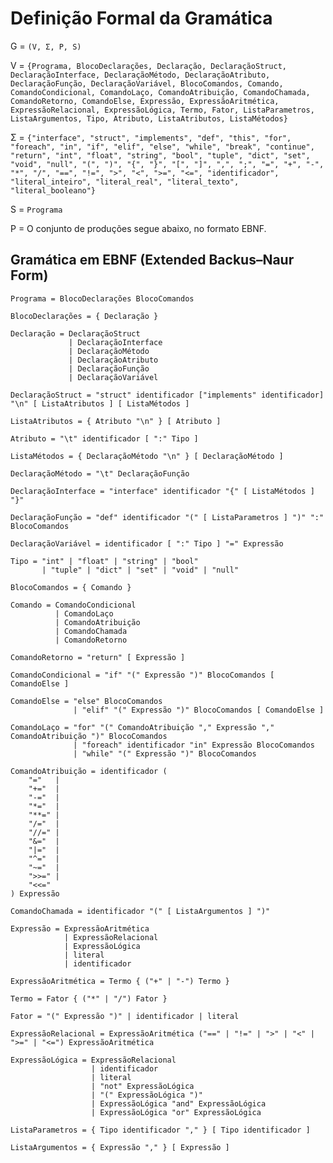 # **Definição Formal da Gramática**
G = `(V, Σ, P, S)`

V = `{Programa, BlocoDeclarações, Declaração, DeclaraçãoStruct, DeclaraçãoInterface,
     DeclaraçãoMétodo, DeclaraçãoAtributo, DeclaraçãoFunção, DeclaraçãoVariável,
     BlocoComandos, Comando, ComandoCondicional, ComandoLaço, ComandoAtribuição,
     ComandoChamada, ComandoRetorno, ComandoElse, Expressão, ExpressãoAritmética,
     ExpressãoRelacional, ExpressãoLógica, Termo, Fator, ListaParametros,
     ListaArgumentos, Tipo, Atributo, ListaAtributos, ListaMétodos}`


Σ = `{"interface", "struct", "implements", "def", "this", "for", "foreach", "in",
     "if", "elif", "else", "while", "break", "continue", "return",
     "int", "float", "string", "bool", "tuple", "dict", "set", "void", "null",
     "(", ")", "{", "}", "[", "]", ",", ";", "=", "+", "-", "*", "/",
     "==", "!=", ">", "<", ">=", "<=", "identificador",
     "literal_inteiro", "literal_real", "literal_texto", "literal_booleano"}`


S = `Programa`

P = O conjunto de produções segue abaixo, no formato EBNF.

## Gramática em EBNF (Extended Backus–Naur Form)
```enbf
Programa = BlocoDeclarações BlocoComandos

BlocoDeclarações = { Declaração }

Declaração = DeclaraçãoStruct
             | DeclaraçãoInterface
             | DeclaraçãoMétodo
             | DeclaraçãoAtributo
             | DeclaraçãoFunção
             | DeclaraçãoVariável

DeclaraçãoStruct = "struct" identificador ["implements" identificador] "\n" [ ListaAtributos ] [ ListaMétodos ]

ListaAtributos = { Atributo "\n" } [ Atributo ]

Atributo = "\t" identificador [ ":" Tipo ]

ListaMétodos = { DeclaraçãoMétodo "\n" } [ DeclaraçãoMétodo ]

DeclaraçãoMétodo = "\t" DeclaraçãoFunção

DeclaraçãoInterface = "interface" identificador "{" [ ListaMétodos ] "}"

DeclaraçãoFunção = "def" identificador "(" [ ListaParametros ] ")" ":" BlocoComandos

DeclaraçãoVariável = identificador [ ":" Tipo ] "=" Expressão

Tipo = "int" | "float" | "string" | "bool"
       | "tuple" | "dict" | "set" | "void" | "null"

BlocoComandos = { Comando }

Comando = ComandoCondicional
          | ComandoLaço
          | ComandoAtribuição
          | ComandoChamada
          | ComandoRetorno

ComandoRetorno = "return" [ Expressão ]

ComandoCondicional = "if" "(" Expressão ")" BlocoComandos [ ComandoElse ]

ComandoElse = "else" BlocoComandos
              | "elif" "(" Expressão ")" BlocoComandos [ ComandoElse ]

ComandoLaço = "for" "(" ComandoAtribuição "," Expressão "," ComandoAtribuição ")" BlocoComandos
              | "foreach" identificador "in" Expressão BlocoComandos
              | "while" "(" Expressão ")" BlocoComandos

ComandoAtribuição = identificador ( 
    "="   | 
    "+="  | 
    "-="  | 
    "*="  | 
    "**=" | 
    "/="  | 
    "//=" |
    "&="  |
    "|="  |
    "^="  |
    "~="  |
    ">>=" |
    "<<=" 
) Expressão

ComandoChamada = identificador "(" [ ListaArgumentos ] ")"

Expressão = ExpressãoAritmética
            | ExpressãoRelacional
            | ExpressãoLógica
            | literal
            | identificador

ExpressãoAritmética = Termo { ("+" | "-") Termo }

Termo = Fator { ("*" | "/") Fator }

Fator = "(" Expressão ")" | identificador | literal

ExpressãoRelacional = ExpressãoAritmética ("==" | "!=" | ">" | "<" | ">=" | "<=") ExpressãoAritmética

ExpressãoLógica = ExpressãoRelacional
                  | identificador
                  | literal
                  | "not" ExpressãoLógica
                  | "(" ExpressãoLógica ")"
                  | ExpressãoLógica "and" ExpressãoLógica
                  | ExpressãoLógica "or" ExpressãoLógica

ListaParametros = { Tipo identificador "," } [ Tipo identificador ]

ListaArgumentos = { Expressão "," } [ Expressão ]
```